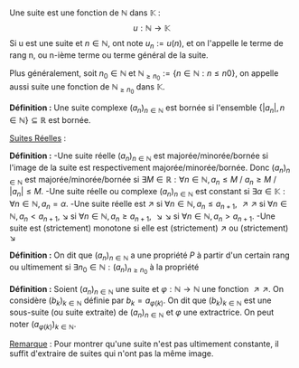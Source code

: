 
Une suite est une fonction de $\mathbb N$ dans $\mathbb K$ : $$u : \mathbb N \longrightarrow \mathbb K$$ Si u est une suite et $n \in \mathbb N$, ont note $u_n := u(n)$, et on l'appelle le terme de rang n, ou n-ième terme ou terme général de la suite.

Plus généralement, soit $n_0 \in \mathbb N$ et $\mathbb N_{\ge n_0} := \{n \in \mathbb N : n \le n0\}$, on appelle aussi suite une fonction de $\mathbb N_{\ge n_0}$ dans $\mathbb K$.

**Définition :**
Une suite complexe $(a_n)_{n\in \mathbb N}$ est bornée si l'ensemble $\{|a_n|,n\in \mathbb N\}\subseteq \mathbb R$ est bornée.

<u>Suites Réelles</u> :

**Définition :**
	-Une suite réelle $(a_n)_{n \in \mathbb N}$ est majorée/minorée/bornée si l'image de la suite est respectivement majorée/minorée/bornée.
	Donc $(a_n)_{n\in\mathbb N}$ est majorée/minorée/bornée si $\exists M \in \mathbb R : \forall n \in \mathbb N, a_n \le M$ / $a_n \ge M$ / $|a_n| \le M$.
	-Une suite réelle ou complexe $(a_n)_{n\in\mathbb N}$ est constant si $\exists \alpha \in \mathbb K : \forall n\in \mathbb N, a_n = \alpha$.
	-Une suite réelle est $\nearrow$ si $\forall n \in \mathbb N, a_n \le a_{n+1}$, $\nearrow\nearrow$ si $\forall n \in \mathbb N, a_n < a_{n+1}$, 
	$\searrow$ si $\forall n \in \mathbb N, a_n \ge a_{n+1}$, $\searrow\searrow$ si $\forall n \in \mathbb N, a_n > a_{n+1}$.
	-Une suite est (strictement) monotone si elle est (strictement) $\nearrow$ ou (strictement) $\searrow$ 

**Définition :**
On dit que $(a_n)_{n\in\mathbb N}$ a une propriété $P$ à partir d'un certain rang ou ultimement si $\exists n_0 \in \mathbb N : (a_n)_{n\ge n_0}$ à la propriété

**Définition :**
Soient $(a_n)_{n\in\mathbb N}$ une suite et $\varphi : \mathbb N \longrightarrow \mathbb N$ une fonction $\nearrow\nearrow$.
On considère $(b_k)_{k\in\mathbb N}$ définie par $b_k = a_{\varphi (k)}$. On dit que $(b_k)_{k\in\mathbb N}$ est une sous-suite (ou suite extraite) de  $(a_n)_{n\in\mathbb N}$ et $\varphi$ une extractrice. On peut noter $(a_{\varphi (k)})_{k\in\mathbb N}$.

<u>Remarque</u> : 
Pour montrer qu'une suite n'est pas ultimement constante, il suffit d'extraire de suites qui n'ont pas la même image.

